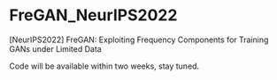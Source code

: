 # FreGAN_NeurIPS2022
[NeurIPS2022] FreGAN: Exploiting Frequency Components for Training GANs under Limited Data

Code will be available within two weeks, stay tuned.
